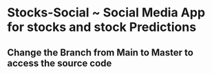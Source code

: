 # Stocks-Social ~ Social Media App for stocks and stock Predictions

## Change the Branch from Main to Master to access the source code

